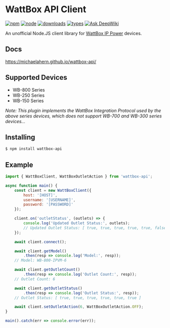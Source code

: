 # WattBox API Client

[![npm](https://badgen.net/npm/v/wattbox-api)](https://www.npmjs.com/package/wattbox-api)
[![node](https://badgen.net/npm/node/wattbox-api)](https://www.npmjs.com/package/wattbox-api)
[![downloads](https://badgen.net/npm/dt/wattbox-api)](https://www.npmjs.com/package/wattbox-api)
[![types](https://badgen.net/npm/types/wattbox-api)](https://www.npmjs.com/package/wattbox-api)
[![Ask DeepWiki](https://deepwiki.com/badge.svg)](https://deepwiki.com/michaelahern/wattbox-api)

An unofficial Node.JS client library for [WattBox IP Power](https://www.snapav.com/shop/en/snapav/wattbox-ip-power) devices.

## Docs

https://michaelahern.github.io/wattbox-api/

## Supported Devices

- WB-800 Series
- WB-250 Series
- WB-150 Series

_Note: This plugin implements the WattBox Integration Protocol used by the above series devices, which does not support WB-700 and WB-300 series devices..._

## Installing

```bash
$ npm install wattbox-api
```

## Example

```javascript
import { WattBoxClient, WattBoxOutletAction } from 'wattbox-api';

async function main() {
    const client = new WattBoxClient({
        host: '[HOST]',
        username: '[USERNAME]',
        password: '[PASSWORD]'
    });

    client.on('outletStatus', (outlets) => {
        console.log('Updated Outlet Status:', outlets);
        // Updated Outlet Status: [ true, true, true, true, true, false ]
    });

    await client.connect();

    await client.getModel()
        .then(resp => console.log('Model:', resp));
    // Model: WB-800-IPVM-6

    await client.getOutletCount()
        .then(resp => console.log('Outlet Count:', resp));
    // Outlet Count: 6

    await client.getOutletStatus()
        .then(resp => console.log('Outlet Status:', resp));
    // Outlet Status: [ true, true, true, true, true, true ]

    await client.setOutletAction(6, WattBoxOutletAction.OFF);
}

main().catch(err => console.error(err));
```
